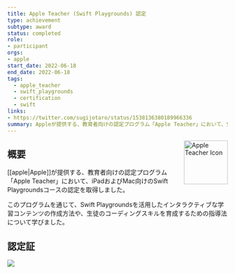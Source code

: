 ```yaml
---
title: Apple Teacher (Swift Playgrounds) 認定
type: achievement
subtype: award
status: completed
role:
- participant
orgs:
- apple
start_date: 2022-06-18
end_date: 2022-06-18
tags:
  - apple_teacher
  - swift_playgrounds
  - certification
  - swift
links:
- https://twitter.com/sugijotaro/status/1538136380189966336
summary: Appleが提供する、教育者向けの認定プログラム「Apple Teacher」において、Swift Playgroundsコースの認定を取得しました。
---
```


<img src="linked_assets/10_Achievements/awards/apple_teacher_2022/apple_teacher_icon.jpg" alt="Apple Teacher Icon" style="float: right; width: 100px; margin-left: 16px;">

## 概要

[[apple|Apple]]が提供する、教育者向けの認定プログラム「Apple Teacher」において、iPadおよびMac向けのSwift Playgroundsコースの認定を取得しました。

このプログラムを通じて、Swift Playgroundsを活用したインタラクティブな学習コンテンツの作成方法や、生徒のコーディングスキルを育成するための指導法について学びました。

## 認定証
![](linked_assets/10_Achievements/awards/apple_teacher_2022/apple_teacher_certificate.jpg)

